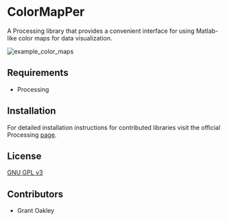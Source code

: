 # ColorMapPer

A Processing library that provides a convenient interface for using Matlab-like color maps for data visualization.

![example_color_maps](https://raw.github.com/groakley/colormapper/master/web/MapTypes.png)

## Requirements

- Processing

## Installation

For detailed installation instructions for contributed libraries visit the official Processing [page](http://wiki.processing.org/w/How_to_Install_a_Contributed_Library).

## License

[GNU GPL v3](http://www.gnu.org/licenses/gpl.html)

## Contributors

- Grant Oakley